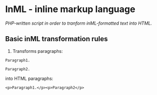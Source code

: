 # InML - inline markup language

*PHP-written script in order to tranform inML-formatted text into HTML.*

## Basic inML transformation rules

1. Transforms paragraphs:
```
Paragraph1.

Paragraph2.
```
into HTML paragraphs:
```
<p>Paragraph1.</p><p>Paragraph2</p>
```